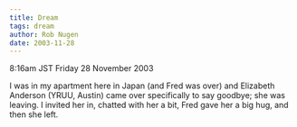 ```yaml
---
title: Dream
tags: dream
author: Rob Nugen
date: 2003-11-28
---
```


<p class=date>8:16am JST Friday 28 November 2003</p>

<p class=dream>I was in my apartment here in Japan (and Fred was over)
  and Elizabeth Anderson (YRUU, Austin) came over specifically to say
  goodbye; she was leaving.  I invited her in, chatted with her a bit,
  Fred gave her a big hug, and then she left.</p>

